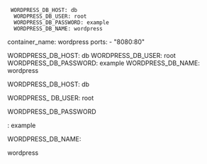     WORDPRESS_DB_HOST: db
      WORDPRESS_DB_USER: root
      WORDPRESS_DB_PASSWORD: example
      WORDPRESS_DB_NAME: wordpress

container_name: wordpress
    ports:
      - "8080:80"

  WORDPRESS_DB_HOST: db
      WORDPRESS_DB_USER: root
      WORDPRESS_DB_PASSWORD: example
      WORDPRESS_DB_NAME: wordpress


WORDPRESS_DB_HOST:
db 

WORDPRESS_
DB_USER:
root 

WORDPRESS_DB_PASSWORD

: example 

WORDPRESS_DB_NAME:

wordpress

